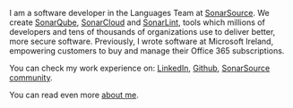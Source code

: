 I am a software developer in the Languages Team at [SonarSource](https://www.sonarsource.com/). We create [SonarQube](https://www.sonarqube.org/), [SonarCloud](http://sonarcloud.io/) and [SonarLint](https://www.sonarlint.org/), tools which millions of developers and tens of thousands of organizations use to deliver better, more secure software. Previously, I wrote software at Microsoft Ireland, empowering customers to buy and manage their Office 365 subscriptions.

You can check my work experience on: [LinkedIn](https://www.linkedin.com/in/epureandrei/), [Github](https://github.com/andrei-epure-sonarsource), [SonarSource community](https://community.sonarsource.com/u/Andrei_Epure/summary).

You can read even more [about me](about.md).
